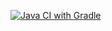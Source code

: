 [![Java CI with Gradle](https://github.com/wbposha/patterns2/actions/workflows/gradle.yml/badge.svg)](https://github.com/wbposha/patterns2/actions/workflows/gradle.yml)
